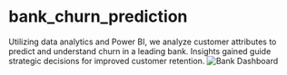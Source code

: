 # bank_churn_prediction
Utilizing data analytics and Power BI, we analyze customer attributes to predict and understand churn in a leading bank. Insights gained guide strategic decisions for improved customer retention.
![Bank Dashboard](https://github.com/sekharch-data/bank_churn_prediction/assets/144028564/4102c28d-4d35-4d0e-9da6-7d5323908a81)
